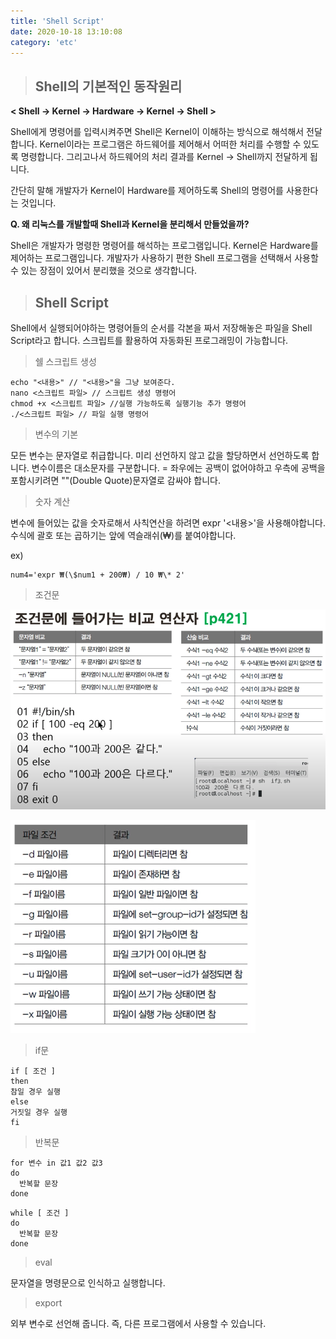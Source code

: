 ```yaml
---
title: 'Shell Script'
date: 2020-10-18 13:10:08
category: 'etc'
---
```


> ## Shell의 기본적인 동작원리

**< Shell -> Kernel -> Hardware -> Kernel -> Shell >**

Shell에게 명령어를 입력시켜주면 Shell은 Kernel이 이해하는 방식으로 해석해서 전달합니다. Kernel이라는 프로그램은 하드웨어를 제어해서 어떠한 처리를 수행할 수 있도록 명령합니다. 그리고나서 하드웨어의 처리 결과를 Kernel -> Shell까지 전달하게 됩니다.

간단히 말해 개발자가 Kernel이 Hardware를 제어하도록 Shell의 명령어를 사용한다는 것입니다.

**Q. 왜 리눅스를 개발할때 Shell과 Kernel을 분리해서 만들었을까?**

Shell은 개발자가 명령한 명령어를 해석하는 프로그램입니다. Kernel은 Hardware를 제어하는 프로그램입니다. 개발자가 사용하기 편한 Shell 프로그램을 선택해서 사용할 수 있는 장점이 있어서 분리했을 것으로 생각합니다.

> ## Shell Script

Shell에서 실행되어야하는 명령어들의 순서를 각본을 짜서 저장해놓은 파일을 Shell Script라고 합니다. 스크립트를 활용하여 자동화된 프로그래밍이 가능합니다.

> 쉘 스크립트 생성

```shell
echo "<내용>" // "<내용>"을 그냥 보여준다.
nano <스크립트 파일> // 스크립트 생성 명령어
chmod +x <스크립트 파일> //실행 가능하도록 실행기능 추가 명령어
./<스크립트 파일> // 파일 실행 명령어
```

> 변수의 기본

모든 변수는 문자열로 취급합니다. 미리 선언하지 않고 값을 할당하면서 선언하도록 합니다. 변수이름은 대소문자를 구분합니다. = 좌우에는 공백이 없어야하고 우측에 공백을 포함시키려면 ""(Double Quote)문자열로 감싸야 합니다.

> 숫자 계산

변수에 들어있는 값을 숫자로해서 사칙연산을 하려면 expr '<내용>'을 사용해야합니다. 수식에 괄호 또는 곱하기는 앞에 역슬래쉬(₩)를 붙여야합니다.

ex)

```shell
num4='expr ₩(\$num1 + 200₩) / 10 ₩\* 2'
```

> 조건문

![조건문](./images/shell조건문.png)

![조건](./images/shell조건.png)

> if문

```shell
if [ 조건 ]
then
참일 경우 실행
else
거짓일 경우 실행
fi
```

> 반복문

```shell
for 변수 in 값1 값2 값3
do
  반복할 문장
done
```

```shell
while [ 조건 ]
do
  반복할 문장
done
```

> eval

문자열을 명령문으로 인식하고 실행합니다.

> export

외부 변수로 선언해 줍니다. 즉, 다른 프로그램에서 사용할 수 있습니다.
